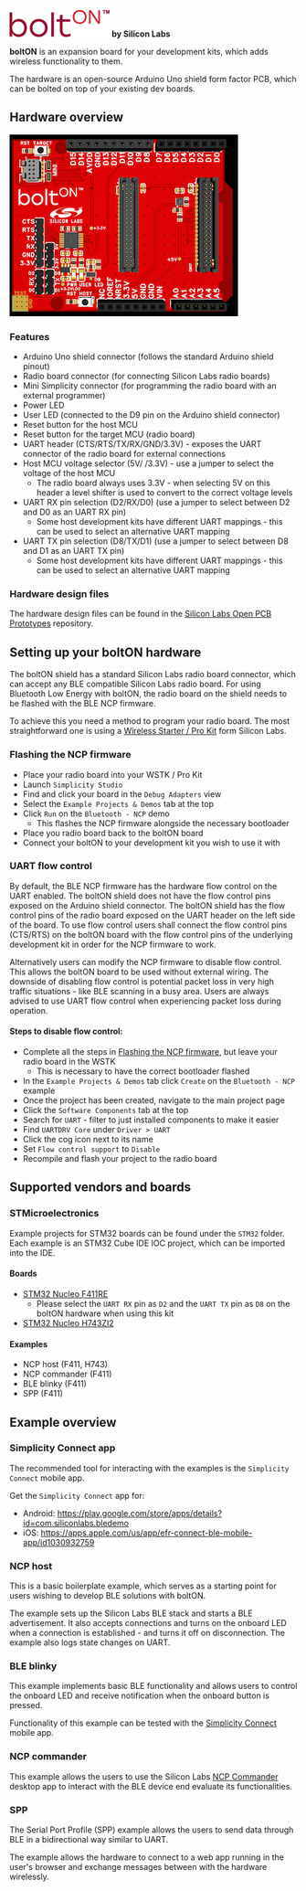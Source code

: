 ![boltON](doc/bolton_logo_2_colorful.png) **by Silicon Labs**

**boltON** is an expansion board for your development kits, which adds wireless functionality to them.

The hardware is an open-source Arduino Uno shield form factor PCB, which can be bolted on top of your existing dev boards.

## Hardware overview

![](doc/bolton_pcb.png)

### Features
 - Arduino Uno shield connector (follows the standard Arduino shield pinout)
 - Radio board connector (for connecting Silicon Labs radio boards)
 - Mini Simplicity connector (for programming the radio board with an external programmer)
 - Power LED
 - User LED (connected to the D9 pin on the Arduino shield connector)
 - Reset button for the host MCU
 - Reset button for the target MCU (radio board)
 - UART header (CTS/RTS/TX/RX/GND/3.3V) - exposes the UART connector of the radio board for external connections
 - Host MCU voltage selector (5V/ /3.3V) - use a jumper to select the voltage of the host MCU
   - The radio board always uses 3.3V - when selecting 5V on this header a level shifter is used to convert to the correct voltage levels
 - UART RX pin selection (D2/RX/D0) (use a jumper to select between D2 and D0 as an UART RX pin)
   - Some host development kits have different UART mappings - this can be used to select an alternative UART mapping
 - UART TX pin selection (D8/TX/D1) (use a jumper to select between D8 and D1 as an UART TX pin)
   - Some host development kits have different UART mappings - this can be used to select an alternative UART mapping

### Hardware design files

The hardware design files can be found in the [Silicon Labs Open PCB Prototypes](https://github.com/SiliconLabsSoftware/open-pcb-prototypes/tree/main/boltON_extension_board) repository.

## Setting up your boltON hardware

The boltON shield has a standard Silicon Labs radio board connector, which can accept any BLE compatible Silicon Labs radio board.
For using Bluetooth Low Energy with boltON, the radio board on the shield needs to be flashed with the BLE NCP firmware.

To achieve this you need a method to program your radio board. The most straightforward one is using a [Wireless Starter / Pro Kit](https://www.silabs.com/development-tools/wireless/efr32xg22-wireless-starter-kit) form Silicon Labs.

### Flashing the NCP firmware
 - Place your radio board into your WSTK / Pro Kit
 - Launch `Simplicity Studio`
 - Find and click your board in the `Debug Adapters` view
 - Select the `Example Projects & Demos` tab at the top
 - Click `Run` on the `Bluetooth - NCP` demo
   - This flashes the NCP firmware alongside the necessary bootloader
- Place you radio board back to the boltON board
- Connect your boltON to your development kit you wish to use it with

### UART flow control

By default, the BLE NCP firmware has the hardware flow control on the UART enabled.
The boltON shield does not have the flow control pins exposed on the Arduino shield connector.
The boltON shield has the flow control pins of the radio board exposed on the UART header on the left side of the board.
To use flow control users shall connect the flow control pins (CTS/RTS) on the boltON board with the flow control pins of the underlying development kit in order for the NCP firmware to work.

Alternatively users can modify the NCP firmware to disable flow control. This allows the boltON board to be used without external wiring.
The downside of disabling flow control is potential packet loss in very high traffic situations - like BLE scanning in a busy area.
Users are always advised to use UART flow control when experiencing packet loss during operation.

#### Steps to disable flow control:
 - Complete all the steps in [Flashing the NCP firmware](#Flashing-the-NCP-firmware), but leave your radio board in the WSTK
   - This is necessary to have the correct bootloader flashed
 - In the `Example Projects & Demos` tab click `Create` on the `Bluetooth - NCP` example
 - Once the project has been created, navigate to the main project page
 - Click the `Software Components` tab at the top
 - Search for `UART` - filter to just installed components to make it easier
 - Find `UARTDRV Core` under `Driver > UART`
 - Click the cog icon next to its name
 - Set `Flow control support` to `Disable`
 - Recompile and flash your project to the radio board


## Supported vendors and boards

### STMicroelectronics

Example projects for STM32 boards can be found under the `STM32` folder. Each example is an STM32 Cube IDE IOC project, which can be imported into the IDE.

#### Boards
 - [STM32 Nucleo F411RE](https://www.st.com/en/evaluation-tools/nucleo-f411re.html)
   - Please select the `UART RX` pin as `D2` and the `UART TX` pin as `D8` on the boltON hardware when using this kit
 - [STM32 Nucleo H743ZI2](https://www.st.com/en/evaluation-tools/nucleo-h743zi.html)

#### Examples
 - NCP host (F411, H743)
 - NCP commander (F411)
 - BLE blinky (F411)
 - SPP (F411)

## Example overview

### Simplicity Connect app

The recommended tool for interacting with the examples is the `Simplicity Connect` mobile app.

Get the `Simplicity Connect` app for:
- Android: https://play.google.com/store/apps/details?id=com.siliconlabs.bledemo
- iOS: https://apps.apple.com/us/app/efr-connect-ble-mobile-app/id1030932759

### NCP host

This is a basic boilerplate example, which serves as a starting point for users wishing to develop BLE solutions with boltON.

The example sets up the Silicon Labs BLE stack and starts a BLE advertisement. It also accepts connections and turns on the onboard LED when a connection is established - and turns it off on disconnection. The example also logs state changes on UART.

### BLE blinky

This example implements basic BLE functionality and allows users to control the onboard LED and receive notification when the onboard button is pressed.

Functionality of this example can be tested with the [Simplicity Connect](#Simplicity-Connect-app) mobile app.

### NCP commander

This example allows the users to use the Silicon Labs [NCP Commander](https://docs.silabs.com/simplicity-studio-5-users-guide/latest/ss-5-users-guide-tools-bluetooth-ncp-commander/) desktop app to interact with the BLE device end evaluate its functionalities.

### SPP

The Serial Port Profile (SPP) example allows the users to send data through BLE in a bidirectional way similar to UART.

The example allows the hardware to connect to a web app running in the user's browser and exchange messages between with the hardware wirelessly.
